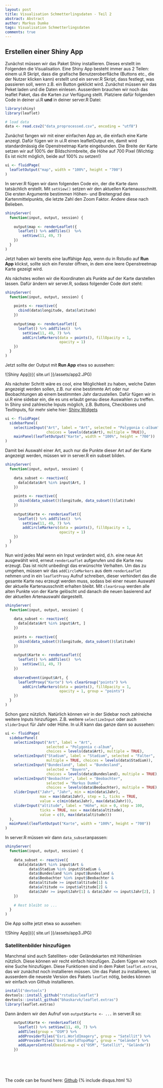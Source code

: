 ```yaml
---
layout: post
title: Visualisation Schmetterlingsdaten - Teil 2
abstract: Abstract
author: Markus Dumke
tags: Visualisation Schmetterlingsdaten
comments: true
---
```


## Erstellen einer Shiny App
Zunächst müssen wir das Paket Shiny installieren. Dieses erstellt im Folgenden die Visualisation. Eine Shiny App besteht immer aus 2 Teilen: einem ui.R Skript, dass die grafische Benutzeroberfläche (Buttons etc., die der Nutzer klicken kann) erstellt und ein server.R Skript, dass festlegt, was passieren soll, wenn z.B. ein Button geklickt wird. Zunächst müssen wir das Peket laden und die Daten einlesen. Ausserdem brauchen wir noch das leaflet Paket, das die Karten zur Verfügung stellt. Platziere dafür folgenden Code in deiner ui.R **und** in deiner server.R Datei:

```r
library(shiny)
library(leaflet)

# load data
data <- read.csv2("data_proprocessed.csv", encoding = "utf8")
```

Zunächst fangen wir mit einer einfachen App an, die einfach eine Karte anzeigt. Dafür fügen wir in ui.R einen leafletOutput ein, damit wird standardmässig die Openstreetmap Karte eingebunden. Die Breite der Karte setzen wir auf 100% der Bildschirmbreite, die Höhe auf 700 Pixel (Wichtig: Es ist nicht möglich, beide auf 100% zu setzen!)

```r
ui <- fluidPage(
  leafletOutput("map", width = "100%", height = "700")
)
```

In server.R fügen wir dann folgenden Code ein, der die Karte dann tatsächlich erstellt. Mit `setView()` setzen wir den aktuellen Kartenausschnitt. Die ersten Argumente bestimmen Höhen- und Breitengrad des Kartenmittelpunkts, die letzte Zahl den Zoom Faktor. Ändere diese nach Belieben.

```r
shinyServer(
  function(input, output, session) {
    
    output$map <- renderLeaflet({
      leaflet() %>% addTiles()  %>%
        setView(11, 49, 7)
    })
  }
)
```
Jetzt haben wir bereits eine lauffähige App, wenn du in Rstudio auf **Run App** klickst, sollte sich ein Fenster öffnen, in dem eine leere Openstreetmap Karte gezeigt wird.

Als nächstes wollen wir die Koordinaten als Punkte auf der Karte darstellen lassen. Dafür ändern wir server.R, sodass folgender Code dort steht:

```r
shinyServer(
  function(input, output, session) {
    
    points <- reactive({
      cbind(data$longitude, data$latitude)
    })
        
    output$map <- renderLeaflet({
      leaflet() %>% addTiles()  %>%
        setView(11, 49, 7) %>% 
        addCircleMarkers(data = points(), fillOpacity = 1, 
                         opacity = 1)
    })
  }
)
```

Jetzt sollte der Output mit **Run App** etwa so aussehen:

![Shiny App]({{ site.url }}/assets/app2.JPG)

Als nächster Schritt wäre es cool, eine Möglichkeit zu haben, welche Daten angezeigt werden sollen, z.B. nur eine bestimmte Art oder nur Beobachtungen ab einem bestimmten Jahr darzustellen.
Dafür fügen wir in ui.R eine sidebar ein, die es uns erlaubt genau diese Auswahlen zu treffen. In Shiny sind zahlreiche Inputs möglich, z.B. Buttons, Checkboxes und TextInputs, für mehr siehe hier: <a href="http://shiny.rstudio.com/gallery/widget-gallery.html" target="_blank">Shiny Widgets</a> 

```r
ui <- fluidPage(
  sidebarPanel(
    selectizeInput("Art", label = "Art", selected = "Polygonia c-album",
                   choices = levels(data$Art), multiple = TRUE)),
    mainPanel(leafletOutput("Karte", width = "100%", height = "700"))
)
```

Damit bei Auswahl einer Art, auch nur die Punkte dieser Art auf der Karte angezeigt werden, müssen wir in server.R ein subset bilden.

```r
shinyServer(
  function(input, output, session) {
    
    data_subset <- reactive({
      data[data$Art %in% input$Art, ]
    })
    
    points <- reactive({
      cbind(data_subset()$longitude, data_subset()$latitude)
    })
        
    output$Karte <- renderLeaflet({
      leaflet() %>% addTiles()  %>%
        setView(11, 49, 7) %>% 
        addCircleMarkers(data = points(), fillOpacity = 1, 
                         opacity = 1)
    })
  }
)
```

Nun wird jedes Mal wenn ein Input verändert wird, d.h. eine neue Art ausgewählt wird, erneut `renderLeaflet` aufgerufen und die Karte neu erzeugt. Das ist nicht unbedingt das erwünschte Verhalten. Um das zu umgehen, müssen wir das `addCircleMarkers` aus dem `renderLeaflet` nehmen und in ein `leafletProxy` Aufruf schreiben, dieser verhindert das die gesamte Karte neu erzeugt werden muss, sodass bei einer neuen Auswahl der aktuelle Kartenausschnitt erhalten bleibt. Mit `clearGroup` werden alle alten Punkte von der Karte gelöscht und danach die neuen basierend auf der aktuellen Artenauswahl dargestellt.

```r
shinyServer(
  function(input, output, session) {
    
    data_subset <- reactive({
      data[data$Art %in% input$Art, ]
    })
    
    points <- reactive({
      cbind(data_subset()$longitude, data_subset()$latitude)
    })
        
    output$Karte <- renderLeaflet({
      leaflet() %>% addTiles()  %>%
        setView(11, 49, 7)
    })
    
    observeEvent(input$Art, {
      leafletProxy("Karte") %>% clearGroup("points") %>%
        addCircleMarkers(data = points(), fillOpacity = 1, 
                         opacity = 1, group = "points")
    })
  }
)
```

Schon ganz nützlich. Natürlich können wir in der Sidebar noch zahlreiche weitere Inputs hinzufügen. Z.B. weitere `selectizeInput` oder auch `sliderInput` für Jahr oder Höhe. In ui.R kann das ganze dann so aussehen:

```r
ui <- fluidPage(
  sidebarPanel(
    selectizeInput("Art", label = "Art", 
                   selected = "Polygonia c-album",
                   choices = levels(data$Art), multiple = TRUE),
    selectizeInput("Stadium", label = "Stadium", selected = "Falter",
                   multiple = TRUE, choices = levels(data$Stadium)),
    selectizeInput("Bundesland", label = "Bundesland", 
                   selected = "Bayern", 
                   choices = levels(data$Bundesland), multiple = TRUE),
    selectizeInput("Beobachter", label = "Beobachter", 
                   selected = "Markus Dumke",
                   choices = levels(data$Beobachter), multiple = TRUE),
    sliderInput("Jahr", "Jahr", min = min(data$Jahr), 
                max = max(data$Jahr), step = 1, ticks = TRUE, 
                value = c(min(data$Jahr), max(data$Jahr))),
    sliderInput("altitude", label = "Höhe", min = 0, step = 100, 
                ticks = TRUE, max = max(data$altitude), 
                value = c(0, max(data$altitude)))
  ),
  mainPanel(leafletOutput("Karte", width = "100%", height = "700"))
)
```

In server.R müssen wir dann `data_subset`anpassen:

```r
shinyServer(
  function(input, output, session) {
    
    data_subset <- reactive({
      data[data$Art %in% input$Art & 
           data$Stadium %in% input$Stadium & 
           data$Bundesland %in% input$Bundesland & 
           data$Beobachter %in% input$Beobachter & 
           data$altitude >= input$altitude[1] & 
           data$altitude <= input$altitude[2] &
           data$Jahr >= input$Jahr[1] & data$Jahr <= input$Jahr[2], ]
    })
    
    # Rest bleibt so ...
  }
)
```

Die App sollte jetzt etwa so aussehen:

![Shiny App]({{ site.url }}/assets/app3.JPG)

### Satellitenbilder hinzufügen
Manchmal sind auch Satelliten- oder Geländekarten mit Höhenlinien nützlich. Diese können wir recht einfach hinzufügen. Zudem fügen wir noch eine Suche hinzufügen. Diese Funktionen sind in dem Paket `leaflet.extras`, das wir zunächst noch installieren müssen. Um das Paket zu installieren, ist ausserdem die neueste Version des Pakets `leaflet` nötig, beides können wir einfach von Github installieren.

```r
install("devtools")
devtools::install_github("rstudio/leaflet")
devtools::install_github("bhaskarvk/leaflet.extras")
library(leaflet.extras)
```

Dann ändern wir den Aufruf von `output$Karte <- ...` in server.R so:

```r
    output$Karte <- renderLeaflet({
      leaflet() %>% setView(11, 49, 7) %>% 
      addTiles(group = "OSM") %>%
      addProviderTiles("Esri.WorldImagery", group = "Satellit") %>%
      addProviderTiles("Esri.WorldTopoMap", group = "Gelände") %>%
      addLayersControl(baseGroup = c("OSM", "Satellit", "Gelände"))
    })
```

```r

```

```r

```

```r

```

```r

```

```r

```



The code can be found here: [Github](https://github.com/markdumke/lepivis)
{% include disqus.html %}
